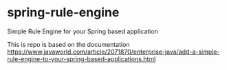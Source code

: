 # spring-rule-engine
Simple Rule Engine for your Spring based application

This is repo is based on the documentation https://www.javaworld.com/article/2071870/enterprise-java/add-a-simple-rule-engine-to-your-spring-based-applications.html

